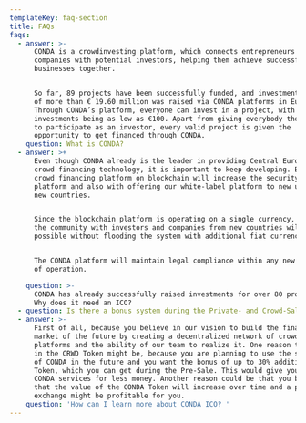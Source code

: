 ```yaml
---
templateKey: faq-section
title: FAQs
faqs:
  - answer: >-
      CONDA is a crowdinvesting platform, which connects entrepreneurs and small
      companies with potential investors, helping them achieve successful
      businesses together.


      So far, 89 projects have been successfully funded, and investment capital
      of more than € 19.60 million was raised via CONDA platforms in Europe.
      Through CONDA’s platform, everyone can invest in a project, with
      investments being as low as €100. Apart from giving everybody the ability
      to participate as an investor, every valid project is given the
      opportunity to get financed through CONDA. 
    question: What is CONDA?
  - answer: >+
      Even though CONDA already is the leader in providing Central Europe with a
      crowd financing technology, it is important to keep developing. Basing the
      crowd financing platform on blockchain will increase the security of the
      platform and also with offering our white-label platform to new users and
      new countries.


      Since the blockchain platform is operating on a single currency, expanding
      the community with investors and companies from new countries will be
      possible without flooding the system with additional fiat currencies.


      The CONDA platform will maintain legal compliance within any new country
      of operation.

    question: >-
      CONDA has already successfully raised investments for over 80 projects.
      Why does it need an ICO? 
  - question: Is there a bonus system during the Private- and Crowd-Sale?
  - answer: >-
      First of all, because you believe in our vision to build the financial
      market of the future by creating a decentralized network of crowdinvesting
      platforms and the ability of our team to realize it. One reason to invest
      in the CRWD Token might be, because you are planning to use the services
      of CONDA in the future and you want the bonus of up to 30% additional CRWD
      Token, which you can get during the Pre-Sale. This would give you more
      CONDA services for less money. Another reason could be that you believe,
      that the value of the CONDA Token will increase over time and a possible
      exchange might be profitable for you.
    question: 'How can I learn more about CONDA ICO? '
---
```


